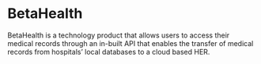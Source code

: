 # BetaHealth
 BetaHealth is a technology product that allows users to access their medical records through an in-built API that enables the transfer of medical records from hospitals’ local databases to a cloud based HER.
